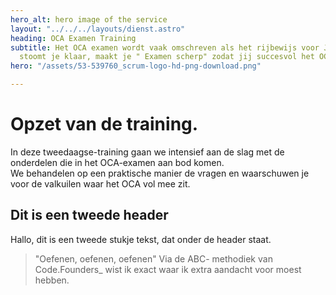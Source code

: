 ```yaml
---
hero_alt: hero image of the service
layout: "../../../layouts/dienst.astro"
heading: OCA Examen Training
subtitle: Het OCA examen wordt vaak omschreven als het rijbewijs voor JAVA. Deze training
  stoomt je klaar, maakt je " Examen scherp" zodat jij succesvol het OCA behaalt.
hero: "/assets/53-539760_scrum-logo-hd-png-download.png"

---
```

# Opzet van de training.

In deze tweedaagse-training gaan we intensief aan de slag met de onderdelen die in het OCA-examen aan bod komen.   
We behandelen op een praktische manier de vragen en waarschuwen je voor de valkuilen waar het OCA vol mee zit.

## Dit is een tweede header

Hallo, dit is een tweede stukje tekst, dat onder de header staat.

> "Oefenen, oefenen, oefenen"  Via de ABC- methodiek van Code.Founders_ wist ik exact waar ik extra aandacht voor moest hebben. 